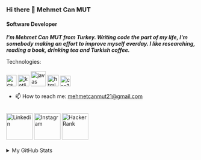 <!--
### Hi there 👋

**MehmetCan2121/MehmetCan2121** is a ✨ _special_ ✨ repository because its `README.md` (this file) appears on your GitHub profile.

Here are some ideas to get you started:

- 🔭 I’m currently working on ...
- 🌱 I’m currently learning ...
- 👯 I’m looking to collaborate on ...
- 🤔 I’m looking for help with ...
- 💬 Ask me about ...
- 📫 How to reach me: ...
- 😄 Pronouns: ...
- ⚡ Fun fact: ...
-->

### Hi there 👋 Mehmet Can MUT
#### Software Developer <br>
<b><i>I'm Mehmet Can MUT from Turkey. Writing code the part of my life, I'm somebody making an effort to improve myself everday. I like researching, reading a book,  drinking tea and Turkish coffee. </i></b> <br>

Technologies:<br><br>
<img src="https://camo.githubusercontent.com/e5f1cbf59a8752f8a31ba28ea3b788daf4c188a84870865acfc16c5567bfd5ce/68747470733a2f2f7365656b6c6f676f2e636f6d2f696d616765732f432f632d73686172702d632d6c6f676f2d303246313737313442412d7365656b6c6f676f2e636f6d2e706e67" alt="csharp" width="27" height="30" data-canonical-src="https://seeklogo.com/images/C/c-sharp-c-logo-02F17714BA-seeklogo.com.png" style="max-width:100%;">
<img src="https://cdn4.iconfinder.com/data/icons/logos-brands-5/24/kotlin-512.png" alt="kotlin" width="30" height="30" style="max-width:100%;">
<img src="https://cdn4.iconfinder.com/data/icons/logos-and-brands/512/181_Java_logo_logos-512.png" alt="javas" width="40" height="40" style="max-width:100%;">
<img src="https://cdn1.iconfinder.com/data/icons/logotypes/32/badge-html-5-256.png" alt="html5" width="30" height="30" style="max-width:100%;"> 
<img src="https://cdn1.iconfinder.com/data/icons/logotypes/32/badge-css-3-256.png" alt="css3" width="28" height="28" style="max-width:100%;"> 



- 📫 How to reach me: mehmetcanmut21@gmail.com <br><br>
 <a href="https://www.linkedin.com/in/mehmetcan-mut-8a48851b4/">
 <img src="https://cdn1.iconfinder.com/data/icons/logotypes/32/square-linkedin-256.png" width="70" height="70" title="Linkedin"></a>
<a href="https://www.instagram.com/mehmet._.can2123/">
 <img src="https://cdn3.iconfinder.com/data/icons/social-network-30/512/social-03-128.png" width="70" height="70" title="Instagram"></a>
 <a href="https://www.hackerrank.com/mehmetcanmut21">
 <img src="https://cdn4.iconfinder.com/data/icons/logos-and-brands/512/160_Hackerrank_logo_logos-256.png" width="70" height="70" title="HackerRank"></a>
 <br><br>
<details>
  <summary>
    My GitHub Stats
  </summary>

  <p>
    <img src="https://github-readme-stats.vercel.app/api?username=MehmetCan2121&show_icons=true&theme=tokyonight" height="180">
    <img src="https://github-readme-stats.vercel.app/api/top-langs/?username=MehmetCan2121&layout=compact&theme=tokyonight" height="150">
  </p>
